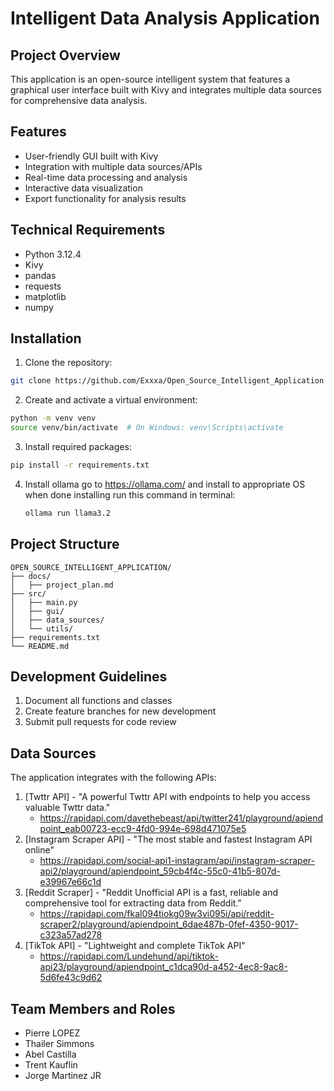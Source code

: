 
# Intelligent Data Analysis Application

## Project Overview

This application is an open-source intelligent system that features a graphical user interface built with Kivy and integrates multiple data sources for comprehensive data analysis.

## Features

- User-friendly GUI built with Kivy
- Integration with multiple data sources/APIs
- Real-time data processing and analysis
- Interactive data visualization
- Export functionality for analysis results

## Technical Requirements

- Python 3.12.4
- Kivy
- pandas
- requests
- matplotlib
- numpy

## Installation

1. Clone the repository:

```bash
git clone https://github.com/Exxxa/Open_Source_Intelligent_Application
```

2. Create and activate a virtual environment:

```bash
python -m venv venv
source venv/bin/activate  # On Windows: venv\Scripts\activate
```

3. Install required packages:

```bash
pip install -r requirements.txt
```
4. Install ollama
   go to https://ollama.com/ and install to appropriate OS
   when done installing run this command in terminal:
   ```bash
   ollama run llama3.2
   ```
## Project Structure

```
OPEN_SOURCE_INTELLIGENT_APPLICATION/
├── docs/
│   ├── project_plan.md
├── src/
│   ├── main.py
│   ├── gui/
│   ├── data_sources/
│   └── utils/
├── requirements.txt
└── README.md
```

## Development Guidelines

1. Document all functions and classes
3. Create feature branches for new development
4. Submit pull requests for code review

## Data Sources

The application integrates with the following APIs:

1. [Twttr API] - "A powerful Twttr API with endpoints to help you access valuable Twttr data."
   - https://rapidapi.com/davethebeast/api/twitter241/playground/apiendpoint_eab00723-ecc9-4fd0-994e-698d471075e5
2. [Instagram Scraper API] - "The most stable and fastest Instagram API online"
   - https://rapidapi.com/social-api1-instagram/api/instagram-scraper-api2/playground/apiendpoint_59cb4f4c-55c0-41b5-807d-e39967e66c1d
3. [Reddit Scraper] - "Reddit Unofficial API is a fast, reliable and comprehensive tool for extracting data from Reddit."
   - https://rapidapi.com/fkal094tiokg09w3vi095i/api/reddit-scraper2/playground/apiendpoint_6dae487b-0fef-4350-9017-c323a57ad278
4. [TikTok API] - "Lightweight and complete TikTok API"
   - https://rapidapi.com/Lundehund/api/tiktok-api23/playground/apiendpoint_c1dca90d-a452-4ec8-9ac8-5d6fe43c9d62

## Team Members and Roles

- Pierre LOPEZ
- Thailer Simmons
- Abel Castilla
- Trent Kauflin
- Jorge Martinez JR
